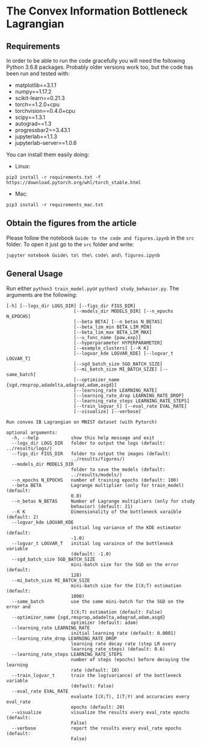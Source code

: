 # The Convex Information Bottleneck Lagrangian

## Requirements

In order to be able to run the code gracefully you will need the following Python 3.6.8 packages. Probably older versions work too, but the code has been run and tested with:

- matplotlib==3.1.1
- numpy==1.17.2
- scikit-learn==0.21.3
- torch==1.2.0+cpu
- torchvision==0.4.0+cpu
- scipy==1.3.1
- autograd==1.3
- progressbar2==3.43.1
- jupyterlab==1.1.3
- jupyterlab-server==1.0.6

You can install them easily doing:

- Linux: 
```console 
pip3 install -r requirements.txt -f https://download.pytorch.org/whl/torch_stable.html 
```
- Mac:
```console 
pip3 install -r requirements_mac.txt 
```

## Obtain the figures from the article 

Please follow the notebook `Guide to the code and figures.ipynb` in the `src` folder. To open it just go to the `src` folder and write:
```
jupyter notebook Guide\ to\ the\ code\ and\ figures.ipynb
```

## General Usage

Run either ```python3 train_model.py```or ```python3 study_behavior.py```. The arguments are the following:

```console
[-h] [--logs_dir LOGS_DIR] [--figs_dir FIGS_DIR]
                         [--models_dir MODELS_DIR] [--n_epochs N_EPOCHS]
                         [--beta BETA] [--n_betas N_BETAS]
                         [--beta_lim_min BETA_LIM_MIN]
                         [--beta_lim_max BETA_LIM_MAX]
                         [--u_func_name {pow,exp}]
                         [--hyperparameter HYPERPARAMETER]
                         [--example_clusters] [--K K]
                         [--logvar_kde LOGVAR_KDE] [--logvar_t LOGVAR_T]
                         [--sgd_batch_size SGD_BATCH_SIZE]
                         [--mi_batch_size MI_BATCH_SIZE] [--same_batch]
                         [--optimizer_name {sgd,rmsprop,adadelta,adagrad,adam,asgd}]
                         [--learning_rate LEARNING_RATE]
                         [--learning_rate_drop LEARNING_RATE_DROP]
                         [--learning_rate_steps LEARNING_RATE_STEPS]
                         [--train_logvar_t] [--eval_rate EVAL_RATE]
                         [--visualize] [--verbose]

Run convex IB Lagrangian on MNIST dataset (with Pytorch)

optional arguments:
  -h, --help            show this help message and exit
  --logs_dir LOGS_DIR   folder to output the logs (default: ../results/logs/)
  --figs_dir FIGS_DIR   folder to output the images (default:
                        ../results/figures/)
  --models_dir MODELS_DIR
                        folder to save the models (default:
                        ../results/models/)
  --n_epochs N_EPOCHS   number of training epochs (default: 100)
  --beta BETA           Lagrange multiplier (only for train_model) (default:
                        0.0)
  --n_betas N_BETAS     Number of Lagrange multipliers (only for study
                        behavior) (default: 21)
  --K K                 Dimensionality of the bottleneck varaible (default: 2)
  --logvar_kde LOGVAR_KDE
                        initial log variance of the KDE estimator (default:
                        -1.0)
  --logvar_t LOGVAR_T   initial log varaince of the bottleneck variable
                        (default: -1.0)
  --sgd_batch_size SGD_BATCH_SIZE
                        mini-batch size for the SGD on the error (default:
                        128)
  --mi_batch_size MI_BATCH_SIZE
                        mini-batch size for the I(X;T) estimation (default:
                        1000)
  --same_batch          use the same mini-batch for the SGD on the error and
                        I(X;T) estimation (default: False)
  --optimizer_name {sgd,rmsprop,adadelta,adagrad,adam,asgd}
                        optimizer (default: adam)
  --learning_rate LEARNING_RATE
                        initial learning rate (default: 0.0001)
  --learning_rate_drop LEARNING_RATE_DROP
                        learning rate decay rate (step LR every
                        learning_rate_steps) (default: 0.6)
  --learning_rate_steps LEARNING_RATE_STEPS
                        number of steps (epochs) before decaying the learning
                        rate (default: 10)
  --train_logvar_t      train the log(variance) of the bottleneck variable
                        (default: False)
  --eval_rate EVAL_RATE
                        evaluate I(X;T), I(T;Y) and accuracies every eval_rate
                        epochs (default: 20)
  --visualize           visualize the results every eval_rate epochs (default:
                        False)
  --verbose             report the results every eval_rate epochs (default:
                        False)

```


